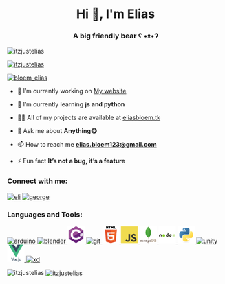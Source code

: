 <h1 align="center">Hi 👋, I'm Elias</h1>
<h3 align="center">A big friendly bear ʕ •ᴥ•ʔ</h3>

<p align="left"> <img src="https://komarev.com/ghpvc/?username=itzjustelias&label=Profile%20views&color=0e75b6&style=flat" alt="itzjustelias" /> </p>

<p align="left"> <a href="https://github.com/ryo-ma/github-profile-trophy"><img src="https://github-profile-trophy.vercel.app/?username=itzjustelias" alt="itzjustelias" /></a> </p>

<p align="left"> <a href="https://twitter.com/eli" target="blank"><img src="https://img.shields.io/twitter/follow/bloem_elias?logo=twitter&style=for-the-badge" alt="bloem_elias" /></a> </p>

- 🔭 I’m currently working on [My website](https://eliasbloem.tk)

- 🌱 I’m currently learning **js and python**

- 👨‍💻 All of my projects are available at [eliasbloem.tk](https://eliasbloem.tk)

- 💬 Ask me about **Anything😋**

- 📫 How to reach me **elias.bloem123@gmail.com**

- ⚡ Fun fact **It’s not a bug, it’s a feature**

<h3 align="left">Connect with me:</h3>
<p align="left">
<a href="https://twitter.com/bloem_elias" target="blank"><img align="center" src="https://raw.githubusercontent.com/rahuldkjain/github-profile-readme-generator/master/src/images/icons/Social/twitter.svg" alt="eli" height="30" width="40" /></a>
<a href="https://www.youtube.com/c/george" target="blank"><img align="center" src="https://raw.githubusercontent.com/rahuldkjain/github-profile-readme-generator/master/src/images/icons/Social/youtube.svg" alt="george" height="30" width="40" /></a>
</p>

<h3 align="left">Languages and Tools:</h3>
<p align="left"> <a href="https://www.arduino.cc/" target="_blank" rel="noreferrer"> <img src="https://cdn.worldvectorlogo.com/logos/arduino-1.svg" alt="arduino" width="40" height="40"/> </a> <a href="https://www.blender.org/" target="_blank" rel="noreferrer"> <img src="https://download.blender.org/branding/community/blender_community_badge_white.svg" alt="blender" width="40" height="40"/> </a> <a href="https://www.w3schools.com/cs/" target="_blank" rel="noreferrer"> <img src="https://raw.githubusercontent.com/devicons/devicon/master/icons/csharp/csharp-original.svg" alt="csharp" width="40" height="40"/> </a> <a href="https://git-scm.com/" target="_blank" rel="noreferrer"> <img src="https://www.vectorlogo.zone/logos/git-scm/git-scm-icon.svg" alt="git" width="40" height="40"/> </a> <a href="https://www.w3.org/html/" target="_blank" rel="noreferrer"> <img src="https://raw.githubusercontent.com/devicons/devicon/master/icons/html5/html5-original-wordmark.svg" alt="html5" width="40" height="40"/> </a> <a href="https://developer.mozilla.org/en-US/docs/Web/JavaScript" target="_blank" rel="noreferrer"> <img src="https://raw.githubusercontent.com/devicons/devicon/master/icons/javascript/javascript-original.svg" alt="javascript" width="40" height="40"/> </a> <a href="https://www.mongodb.com/" target="_blank" rel="noreferrer"> <img src="https://raw.githubusercontent.com/devicons/devicon/master/icons/mongodb/mongodb-original-wordmark.svg" alt="mongodb" width="40" height="40"/> </a> <a href="https://nodejs.org" target="_blank" rel="noreferrer"> <img src="https://raw.githubusercontent.com/devicons/devicon/master/icons/nodejs/nodejs-original-wordmark.svg" alt="nodejs" width="40" height="40"/> </a> <a href="https://www.python.org" target="_blank" rel="noreferrer"> <img src="https://raw.githubusercontent.com/devicons/devicon/master/icons/python/python-original.svg" alt="python" width="40" height="40"/> </a> <a href="https://unity.com/" target="_blank" rel="noreferrer"> <img src="https://www.vectorlogo.zone/logos/unity3d/unity3d-icon.svg" alt="unity" width="40" height="40"/> </a> <a href="https://vuejs.org/" target="_blank" rel="noreferrer"> <img src="https://raw.githubusercontent.com/devicons/devicon/master/icons/vuejs/vuejs-original-wordmark.svg" alt="vuejs" width="40" height="40"/> </a> <a href="https://www.adobe.com/products/xd.html" target="_blank" rel="noreferrer"> <img src="https://cdn.worldvectorlogo.com/logos/adobe-xd.svg" alt="xd" width="40" height="40"/> </a> </p>

<p><img align="left" src="https://github-readme-stats.vercel.app/api/top-langs?username=itzjustelias&show_icons=true&theme=dark&locale=en&layout=compact" alt="itzjustelias" /></p>

<p>&nbsp;<img align="center" src="https://github-readme-stats.vercel.app/api?username=itzjustelias&show_icons=true&locale=en" alt="itzjustelias" /></p>

